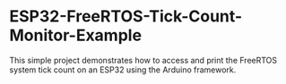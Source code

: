 # ESP32-FreeRTOS-Tick-Count-Monitor-Example
This simple project demonstrates how to access and print the FreeRTOS system tick count on an ESP32 using the Arduino framework.
